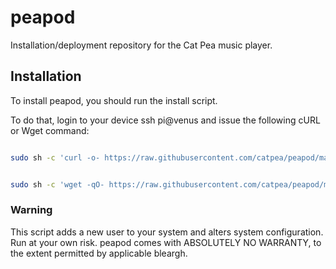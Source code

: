 # peapod
Installation/deployment repository for the Cat Pea music player.

## Installation

To install peapod, you should run the install script.

To do that, login to your device ssh pi@venus and issue the following cURL or Wget command:

```sh

sudo sh -c 'curl -o- https://raw.githubusercontent.com/catpea/peapod/main/install.sh | bash'

```

```sh

sudo sh -c 'wget -qO- https://raw.githubusercontent.com/catpea/peapod/main/install.sh | bash'

```

### Warning

This script adds a new user to your system and alters system configuration. Run at your own risk.
peapod comes with ABSOLUTELY NO WARRANTY, to the extent permitted by applicable bleargh.
